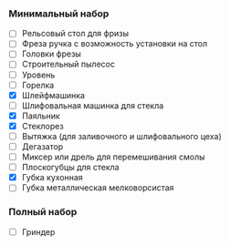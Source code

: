 ### Минимальный набор
- [ ] Рельсовый стол для фризы
- [ ] Фреза ручка с возможность установки на стол
- [ ] Головки фрезы
- [ ] Строительный пылесос
- [ ] Уровень
- [ ] Горелка
- [x] Шлейфмашинка
- [ ] Шлифовальная машинка для стекла
- [x] Паяльник
- [x] Стеклорез
- [ ] Вытяжка (для заливочного и шлифовального цеха)
- [ ] Дегазатор
- [ ] Миксер или дрель для перемешивания смолы
- [ ] Плоскогубцы для стекла
- [x] Губка кухонная
- [ ] Губка металлическая мелковорсистая
###  Полный набор
- [ ] Гриндер
